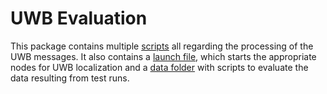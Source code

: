# UWB Evaluation

This package contains multiple [scripts](scripts/) all regarding the processing of the UWB messages. It also contains a [launch file](launch/), which starts the appropriate nodes for UWB localization and a [data folder](data/) with scripts to evaluate the data resulting from test runs.
